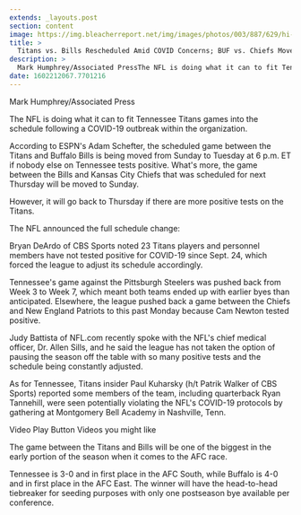 ```yaml
--- 
extends: _layouts.post 
section: content 
image: https://img.bleacherreport.net/img/images/photos/003/887/629/hi-res-f261478d4b36ebfd9ab6c9ad54d60cef_crop_exact.jpg?w=1200&h=1200&q=75 
title: > 
  Titans vs. Bills Rescheduled Amid COVID Concerns; BUF vs. Chiefs Moved 
description: > 
  Mark Humphrey/Associated PressThe NFL is doing what it can to fit Tennessee Titans games into the schedule following a COVID-19 outbreak within the organization.According to ESPN's Adam Schefter, the scheduled game between the Titans and Buffalo Bills is being moved from Sunday to Tuesday at 6 p.m.ET if nobody else on Tennessee tests positive.What's more, the game between the Bills and Kansas City Chiefs that was scheduled for next Thursday will be moved to Sunday.However, it will go back to Thursday if there are more positive tests on the Titans. 
date: 1602212067.7701216 
--- 
```

Mark Humphrey/Associated Press

The NFL is doing what it can to fit Tennessee Titans games into the schedule following a COVID-19 outbreak within the organization.

According to ESPN's Adam Schefter, the scheduled game between the Titans and Buffalo Bills is being moved from Sunday to Tuesday at 6 p.m. ET if nobody else on Tennessee tests positive. What's more, the game between the Bills and Kansas City Chiefs that was scheduled for next Thursday will be moved to Sunday.

However, it will go back to Thursday if there are more positive tests on the Titans.

The NFL announced the full schedule change:

Bryan DeArdo of CBS Sports noted 23 Titans players and personnel members have not tested positive for COVID-19 since Sept. 24, which forced the league to adjust its schedule accordingly.

Tennessee's game against the Pittsburgh Steelers was pushed back from Week 3 to Week 7, which meant both teams ended up with earlier byes than anticipated. Elsewhere, the league pushed back a game between the Chiefs and New England Patriots to this past Monday because Cam Newton tested positive.

Judy Battista of NFL.com recently spoke with the NFL's chief medical officer, Dr. Allen Sills, and he said the league has not taken the option of pausing the season off the table with so many positive tests and the schedule being constantly adjusted.

As for Tennessee, Titans insider Paul Kuharsky (h/t Patrik Walker of CBS Sports) reported some members of the team, including quarterback Ryan Tannehill, were seen potentially violating the NFL's COVID-19 protocols by gathering at Montgomery Bell Academy in Nashville, Tenn.

Video Play Button Videos you might like

The game between the Titans and Bills will be one of the biggest in the early portion of the season when it comes to the AFC race.

Tennessee is 3-0 and in first place in the AFC South, while Buffalo is 4-0 and in first place in the AFC East. The winner will have the head-to-head tiebreaker for seeding purposes with only one postseason bye available per conference.